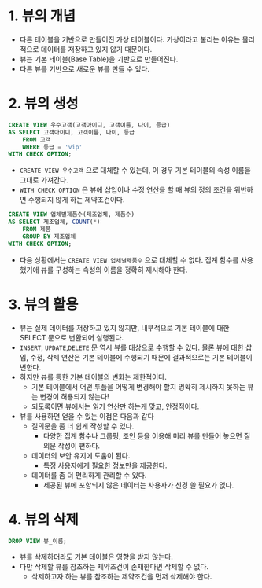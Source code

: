 # 1. 뷰의 개념

- 다른 테이블을 기반으로 만들어진 가상 테이블이다. 가상이라고 불리는 이유는 물리적으로 데이터를 저장하고 있지 않기 때문이다.
- 뷰는 기본 테이블(Base Table)을 기반으로 만들어진다.
- 다른 뷰를 기반으로 새로운 뷰를 만들 수 있다.

# 2. 뷰의 생성

```sql
CREATE VIEW 우수고객(고객아이디, 고객이름, 나이, 등급)
AS SELECT 고객아이디, 고객이름, 나이, 등급
	FROM 고객
	WHERE 등급 = 'vip'
WITH CHECK OPTION;
```

- `CREATE VIEW 우수고객` 으로 대체할 수 있는데, 이 경우 기본 테이블의 속성 이름을 그대로 가져간다.
- `WITH CHECK OPTION` 은 뷰에 삽입이나 수정 연산을 할 때 뷰의 정의 조건을 위반하면 수행되지 않게 하는 제약조건이다.

```sql
CREATE VIEW 업체별제품수(제조업체, 제품수)
AS SELECT 제조업체, COUNT(*)
	FROM 제품
	GROUP BY 제조업체
WITH CHECK OPTION;
```

- 다음 상황에서는 `CREATE VIEW 업체별제품수` 으로 대체할 수 없다. 집계 함수를 사용했기애 뷰를 구성하는 속성의 이름을 정확히 제시해야 한다.

# 3. 뷰의 활용

- 뷰는 실제 데이터를 저장하고 있지 않지만, 내부적으로 기본 테이블에 대한 SELECT 문으로 변환되어 실행된다.
- `INSERT`, `UPDATE`,`DELETE` 문 역시 뷰를 대상으로 수행할 수 있다. 물론 뷰에 대한 삽입, 수정, 삭제 연산은 기본 테이블에 수행되기 때문에 결과적으로는 기본 테이블이 변한다.
- 하지만 뷰를 통한 기본 테이블의 변화는 제한적이다.
    - 기본 테이블에서 어떤 투플을 어떻게 변경해야 할지 명확히 제시하지 못하는 뷰는 변경이 허용되지 않는다!
    - 되도록이면 뷰에서는 읽기 연산만 하는게 맞고, 안정적이다.
- 뷰를 사용하면 얻을 수 있는 이점은 다음과 같다
    - 질의문을 좀 더 쉽게 작성할 수 있다.
        - 다양한 집계 함수나 그룹핑, 조인 등을 이용해 미리 뷰를 만들어 놓으면 질의문 작성이 편하다.
    - 데이터의 보안 유지에 도움이 된다.
        - 특정 사용자에게 필요한 정보만을 제공한다.
    - 데이터를 좀 더 편리하게 관리할 수 있다.
        - 제공된 뷰에 포함되지 않은 데이터는 사용자가 신경 쓸 필요가 없다.

# 4. 뷰의 삭제

```sql
DROP VIEW 뷰_이름;
```

- 뷰를 삭제하더라도 기본 테이블은 영향을 받지 않는다.
- 다만 삭제할 뷰를 참조하는 제약조건이 존재한다면 삭제할 수 없다.
    - 삭제하고자 하는 뷰를 참조하는 제약조건을 먼저 삭제해야 한다.